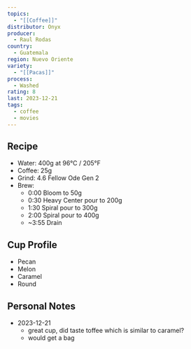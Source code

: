 ```yaml
---
topics:
  - "[[Coffee]]"
distributor: Onyx
producer:
  - Raul Rodas
country:
  - Guatemala
region: Nuevo Oriente
variety:
  - "[[Pacas]]"
process:
  - Washed
rating: 8
last: 2023-12-21
tags:
  - coffee
  - movies
---
```

## Recipe

- Water: 400g at 96°C / 205°F
- Coffee: 25g
- Grind: 4.6 Fellow Ode Gen 2
- Brew:
	- 0:00 Bloom to 50g
	- 0:30 Heavy Center pour to 200g
	- 1:30 Spiral pour to 300g
	- 2:00 Spiral pour to 400g
	- ~3:55 Drain

## Cup Profile

- Pecan
- Melon
- Caramel
- Round

## Personal Notes

- 2023-12-21
	- great cup, did taste toffee which is similar to caramel?
	- would get a bag